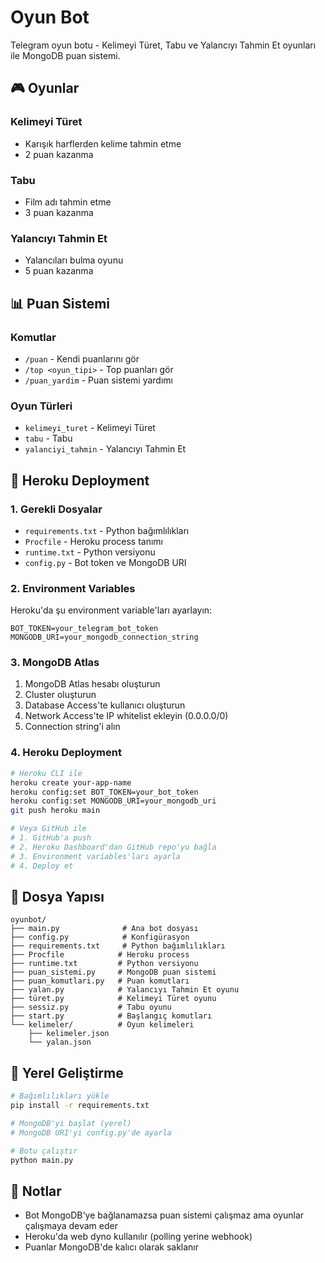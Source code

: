 # Oyun Bot

Telegram oyun botu - Kelimeyi Türet, Tabu ve Yalancıyı Tahmin Et oyunları ile MongoDB puan sistemi.

## 🎮 Oyunlar

### Kelimeyi Türet
- Karışık harflerden kelime tahmin etme
- 2 puan kazanma

### Tabu
- Film adı tahmin etme
- 3 puan kazanma

### Yalancıyı Tahmin Et
- Yalancıları bulma oyunu
- 5 puan kazanma

## 📊 Puan Sistemi

### Komutlar
- `/puan` - Kendi puanlarını gör
- `/top <oyun_tipi>` - Top puanları gör
- `/puan_yardim` - Puan sistemi yardımı

### Oyun Türleri
- `kelimeyi_turet` - Kelimeyi Türet
- `tabu` - Tabu
- `yalanciyi_tahmin` - Yalancıyı Tahmin Et

## 🚀 Heroku Deployment

### 1. Gerekli Dosyalar
- `requirements.txt` - Python bağımlılıkları
- `Procfile` - Heroku process tanımı
- `runtime.txt` - Python versiyonu
- `config.py` - Bot token ve MongoDB URI

### 2. Environment Variables
Heroku'da şu environment variable'ları ayarlayın:

```
BOT_TOKEN=your_telegram_bot_token
MONGODB_URI=your_mongodb_connection_string
```

### 3. MongoDB Atlas
1. MongoDB Atlas hesabı oluşturun
2. Cluster oluşturun
3. Database Access'te kullanıcı oluşturun
4. Network Access'te IP whitelist ekleyin (0.0.0.0/0)
5. Connection string'i alın

### 4. Heroku Deployment
```bash
# Heroku CLI ile
heroku create your-app-name
heroku config:set BOT_TOKEN=your_bot_token
heroku config:set MONGODB_URI=your_mongodb_uri
git push heroku main

# Veya GitHub ile
# 1. GitHub'a push
# 2. Heroku Dashboard'dan GitHub repo'yu bağla
# 3. Environment variables'ları ayarla
# 4. Deploy et
```

## 📁 Dosya Yapısı

```
oyunbot/
├── main.py              # Ana bot dosyası
├── config.py            # Konfigürasyon
├── requirements.txt     # Python bağımlılıkları
├── Procfile            # Heroku process
├── runtime.txt         # Python versiyonu
├── puan_sistemi.py     # MongoDB puan sistemi
├── puan_komutlari.py   # Puan komutları
├── yalan.py            # Yalancıyı Tahmin Et oyunu
├── türet.py            # Kelimeyi Türet oyunu
├── sessiz.py           # Tabu oyunu
├── start.py            # Başlangıç komutları
└── kelimeler/          # Oyun kelimeleri
    ├── kelimeler.json
    └── yalan.json
```

## 🔧 Yerel Geliştirme

```bash
# Bağımlılıkları yükle
pip install -r requirements.txt

# MongoDB'yi başlat (yerel)
# MongoDB URI'yi config.py'de ayarla

# Botu çalıştır
python main.py
```

## 📝 Notlar

- Bot MongoDB'ye bağlanamazsa puan sistemi çalışmaz ama oyunlar çalışmaya devam eder
- Heroku'da web dyno kullanılır (polling yerine webhook)
- Puanlar MongoDB'de kalıcı olarak saklanır
